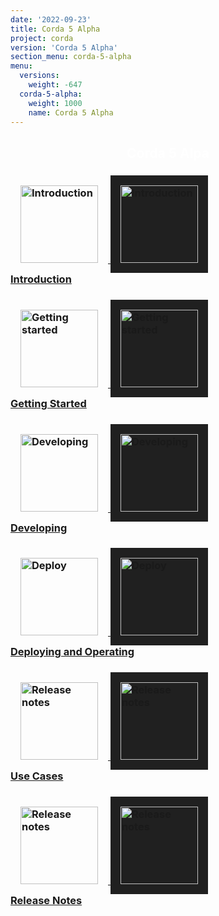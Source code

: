 ```yaml
---
date: '2022-09-23'
title: Corda 5 Alpha
project: corda
version: 'Corda 5 Alpha'
section_menu: corda-5-alpha
menu:
  versions:
    weight: -647
  corda-5-alpha:
    weight: 1000
    name: Corda 5 Alpha
---
```

<section class="section" style="text-align:center; color:white; background-image:url('5.0-alpha-2/icons/bg-dark.jpg');">
  <h1>
    Corda 5 Alpa
  </h1>
</section>
<section class="section">
  <div class="row row-cols-1 row-cols-md-2 row-cols-xl-3 g-5">
<div class="col">
  <div class="card h-100">
    <div class="card-body">
      <h3 class="card-title">
      <a href="5.0-alpha-2/introduction/introduction.html">
      <img src="5.0-alpha-2/icons/corda.svg" alt="Introduction" style="padding: 1rem; border: 0;" class="light-only" height="124">
      <img src="5.0-alpha-2/icons/corda.svg" alt="Introduction" style="background: #202020; padding: 1rem; border: 0;" class="dark-only" height="124"></br>
      <span>Introduction</span></h3></a>
    </div>
  </div>
</div>
<div class="col">
       <div class="card h-100">
         <div class="card-body">
           <h3 class="card-title">
           <a href="5.0-alpha-2/getting-started/get-started.html">
           <img src="5.0-alpha-2/icons/get-started.png" alt="Getting started" style="padding: 1rem; border: 0;" height="124" class="light-only">
           <img src="5.0-alpha-2/icons/get-started.png" alt="Getting started"  style="background: #202020; padding: 1rem; border: 0;" height="124"class="dark-only"></br>
             <span>Getting Started</span></h3></a>
         </div>
       </div>
     </div>
<div class="col">
       <div class="card h-100">
         <div class="card-body">
           <h3 class="card-title">
           <a href="5.0-alpha-2/developing/overview.html">
            <img src="5.0-alpha-2/icons/develop.png" alt="Developing" style="padding: 1rem; border: 0;" class="light-only" height="124">
            <img src="5.0-alpha-2/icons/develop.png" alt="Developing" style="background: #202020; padding: 1rem; border: 0;" class="dark-only" height="124"></br>
             <span>Developing</span></h3></a>
         </div>
       </div>
</div>
<div class="col">
  <div class="card h-100">
    <div class="card-body">
      <h3 class="card-title">
      <a href="5.0-alpha-2/deploying/overview.html">
          <img src="5.0-alpha-2/icons/deploy.png" alt="Deploy" style="padding: 1rem; border: 0;" class="light-only" height="124">
              <img src="5.0-alpha-2/icons/deploy.png" alt="Deploy" style="background: #202020; padding: 1rem; border: 0;" class="dark-only" height="124"></br>
        <span>Deploying and Operating</span></h3></a>
    </div>
  </div>
</div>
<div class="col">
  <div class="card h-100">
    <div class="card-body">
      <h3 class="card-title">
      <a href="5.0-alpha-2/use-cases/overview.html">
      <img src="5.0-alpha-2/icons/use-cases.png" alt="Release notes" style="padding: 1rem; border: 0;" class="light-only" height="124">
      <img src="5.0-alpha-2/icons/use-cases.png" alt="Release notes" style="background: #202020; padding: 1rem; border: 0;" class="dark-only" height="124"></br>
        <span>Use Cases</span></h3></a>
    </div>
  </div>
</div>
<div class="col">
  <div class="card h-100">
    <div class="card-body">
      <h3 class="card-title">
      <a href="5.0-alpha-2/release-notes/release-notes-c5dp2.html">
      <img src="5.0-alpha-2/icons/release-notes.png" alt="Release notes" style="padding: 1rem; border: 0;" class="light-only" height="124">
      <img src="5.0-alpha-2/icons/release-notes.png" alt="Release notes" style="background: #202020; padding: 1rem; border: 0;" class="dark-only" height="124"></br>
              <span>Release Notes</span></h3></a>
    </div>
  </div>
</div>
</section>
